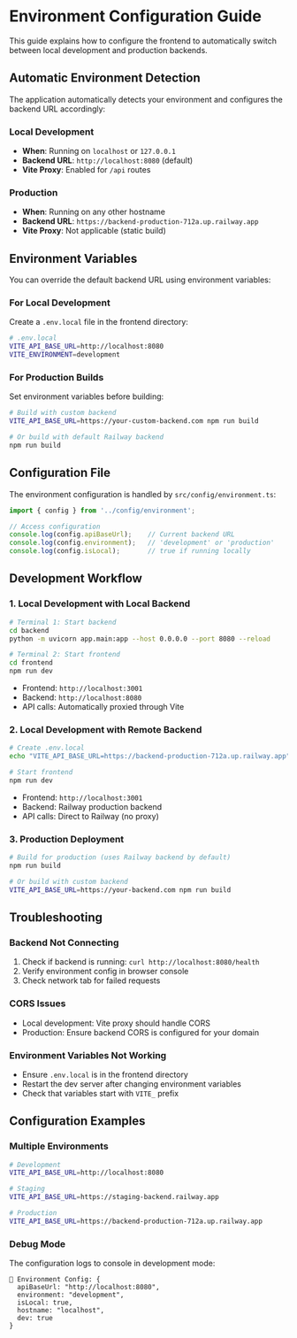 # Environment Configuration Guide

This guide explains how to configure the frontend to automatically switch between local development and production backends.

## Automatic Environment Detection

The application automatically detects your environment and configures the backend URL accordingly:

### Local Development
- **When**: Running on `localhost` or `127.0.0.1`
- **Backend URL**: `http://localhost:8080` (default)
- **Vite Proxy**: Enabled for `/api` routes

### Production
- **When**: Running on any other hostname
- **Backend URL**: `https://backend-production-712a.up.railway.app`
- **Vite Proxy**: Not applicable (static build)

## Environment Variables

You can override the default backend URL using environment variables:

### For Local Development
Create a `.env.local` file in the frontend directory:

```bash
# .env.local
VITE_API_BASE_URL=http://localhost:8080
VITE_ENVIRONMENT=development
```

### For Production Builds
Set environment variables before building:

```bash
# Build with custom backend
VITE_API_BASE_URL=https://your-custom-backend.com npm run build

# Or build with default Railway backend
npm run build
```

## Configuration File

The environment configuration is handled by `src/config/environment.ts`:

```typescript
import { config } from '../config/environment';

// Access configuration
console.log(config.apiBaseUrl);    // Current backend URL
console.log(config.environment);   // 'development' or 'production'
console.log(config.isLocal);       // true if running locally
```

## Development Workflow

### 1. Local Development with Local Backend
```bash
# Terminal 1: Start backend
cd backend
python -m uvicorn app.main:app --host 0.0.0.0 --port 8080 --reload

# Terminal 2: Start frontend
cd frontend
npm run dev
```
- Frontend: `http://localhost:3001`
- Backend: `http://localhost:8080`
- API calls: Automatically proxied through Vite

### 2. Local Development with Remote Backend
```bash
# Create .env.local
echo "VITE_API_BASE_URL=https://backend-production-712a.up.railway.app" > .env.local

# Start frontend
npm run dev
```
- Frontend: `http://localhost:3001`
- Backend: Railway production backend
- API calls: Direct to Railway (no proxy)

### 3. Production Deployment
```bash
# Build for production (uses Railway backend by default)
npm run build

# Or build with custom backend
VITE_API_BASE_URL=https://your-backend.com npm run build
```

## Troubleshooting

### Backend Not Connecting
1. Check if backend is running: `curl http://localhost:8080/health`
2. Verify environment config in browser console
3. Check network tab for failed requests

### CORS Issues
- Local development: Vite proxy should handle CORS
- Production: Ensure backend CORS is configured for your domain

### Environment Variables Not Working
- Ensure `.env.local` is in the frontend directory
- Restart the dev server after changing environment variables
- Check that variables start with `VITE_` prefix

## Configuration Examples

### Multiple Environments
```bash
# Development
VITE_API_BASE_URL=http://localhost:8080

# Staging
VITE_API_BASE_URL=https://staging-backend.railway.app

# Production
VITE_API_BASE_URL=https://backend-production-712a.up.railway.app
```

### Debug Mode
The configuration logs to console in development mode:
```
🔧 Environment Config: {
  apiBaseUrl: "http://localhost:8080",
  environment: "development",
  isLocal: true,
  hostname: "localhost",
  dev: true
}
```
